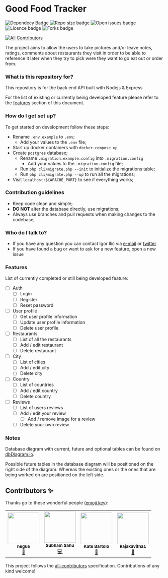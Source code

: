 # Good Food Tracker #

![Dependecy Badge](https://img.shields.io/librariesio/github/gigili/good-food-tracker-api?style=for-the-badge)
![Repo size badge](https://img.shields.io/github/repo-size/gigili/good-food-tracker-api?style=for-the-badge)
![Open issues badge](https://img.shields.io/github/issues/gigili/good-food-tracker-api?style=for-the-badge)
![Licence badge](https://img.shields.io/github/license/gigili/good-food-tracker-api?style=for-the-badge)
![Forks badge](https://img.shields.io/github/forks/gigili/good-food-tracker-api?style=for-the-badge)
<!--![Stars badge](https://img.shields.io/github/stars/gigili/good-food-tracker-api?style=for-the-badge)-->
<!--![Top language badge](https://img.shields.io/github/languages/top/gigili/good-food-tracker-api?style=for-the-badge)-->
<!-- ALL-CONTRIBUTORS-BADGE:START - Do not remove or modify this section -->
[![All Contributors](https://img.shields.io/badge/all_contributors-4-orange.svg?style=flat-square)](#contributors-)
<!-- ALL-CONTRIBUTORS-BADGE:END -->

The project aims to allow the users to take pictures and/or leave notes, ratings, comments about restaurants they visit
in order to be able to reference it later when they try to pick were they want to go eat out or order from.

### What is this repository for? ###

This repository is for the back end API built with Nodejs & Express

For the list of existing or currently being developed feature please refer to the [features](#features) section of this
document.

### How do I get set up? ###

To get started on development follow these steps:

* Rename `.env.example` to `.env`;
    * Add your values to the `.env` file;
* Start up docker containers with `docker-compose up`
* Create `postgres` database;
    * Rename `.migration.example.config` into `.migration.config`
        * Add your values to the `.migration.config` file;
    * Run `php cli/migrate.php --init` to initialize the migrations table;
    * Run `php cli/migrate.php --up` to run all the migrations;
* Visit `localhost:${APACHE_PORT}` to see if everything works;

### Contribution guidelines ###

* Keep code clean and simple;
* **DO NOT** alter the database directly, use migrations;
* Always use branches and pull requests when making changes to the codebase;

### Who do I talk to? ###

* If you have any question you can contact Igor Ilić via [e-mail](mailto:github@igorilic.net)
  or [twitter](https://twitter.com/Gac_BL)
* If you have found a bug or want to ask for a new feature, open a new issue

### Features ###

List of currently completed or still being developed feature:

* [ ] Auth
    * [ ] Login
    * [ ] Register
    * [ ] Reset password
* [ ] User profile
    * [ ] Get user profile information
    * [ ] Update user profile information
    * [ ] Delete user profile
* [ ] Restaurants
    * [ ] List of all the restaurants
    * [ ] Add / edit restaurant
    * [ ] Delete restaurant
* [ ] City
    * [ ] List of cities
    * [ ] Add / edit city
    * [ ] Delete city
* [ ] Country
    * [ ] List of countries
    * [ ] Add / edit country
    * [ ] Delete country
* [ ] Reviews
    * [ ] List of users reviews
    * [ ] Add / edit your review
        * [ ] Add / remove image for a review
    * [ ] Delete your own review

### Notes ###

Database diagram with current, future and optional tables can be found
on [dbDiagram.io](https://dbdiagram.io/embed/5f58bd9e88d052352cb6870d).

Possible future tables in the database diagram will be positioned on the right side of the diagram. Whereas the existing
ones or the ones that are being worked on are positioned on the left side.

## Contributors ✨

Thanks go to these wonderful people ([emoji key](https://allcontributors.org/docs/en/emoji-key)):

<!-- ALL-CONTRIBUTORS-LIST:START - Do not remove or modify this section -->
<!-- prettier-ignore-start -->
<!-- markdownlint-disable -->
<table>
  <tr>
    <td align="center"><a href="http://negue.github.io"><img src="https://avatars3.githubusercontent.com/u/842273?v=4?s=100" width="100px;" alt=""/><br /><sub><b>negue</b></sub></a><br /><a href="#ideas-negue" title="Ideas, Planning, & Feedback">🤔</a></td>
    <td align="center"><a href="https://subhamsahu.me"><img src="https://avatars1.githubusercontent.com/u/43654114?v=4?s=100" width="100px;" alt=""/><br /><sub><b>Subham Sahu</b></sub></a><br /><a href="https://github.com/gigili/good-food-tracker-api/commits?author=subhamX" title="Code">💻</a></td>
    <td align="center"><a href="http://kabartolo.com"><img src="https://avatars3.githubusercontent.com/u/11848944?v=4?s=100" width="100px;" alt=""/><br /><sub><b>Kate Bartolo</b></sub></a><br /><a href="https://github.com/gigili/good-food-tracker-api/commits?author=kabartolo" title="Documentation">📖</a></td>
    <td align="center"><a href="http://rajie.space"><img src="https://avatars.githubusercontent.com/u/37059749?v=4?s=100" width="100px;" alt=""/><br /><sub><b>Rajakavitha1</b></sub></a><br /><a href="https://github.com/gigili/good-food-tracker-api/commits?author=Rajakavitha1" title="Documentation">📖</a></td>
  </tr>
</table>

<!-- markdownlint-restore -->
<!-- prettier-ignore-end -->

<!-- ALL-CONTRIBUTORS-LIST:END -->

This project follows the [all-contributors](https://github.com/all-contributors/all-contributors) specification.
Contributions of any kind welcome!
